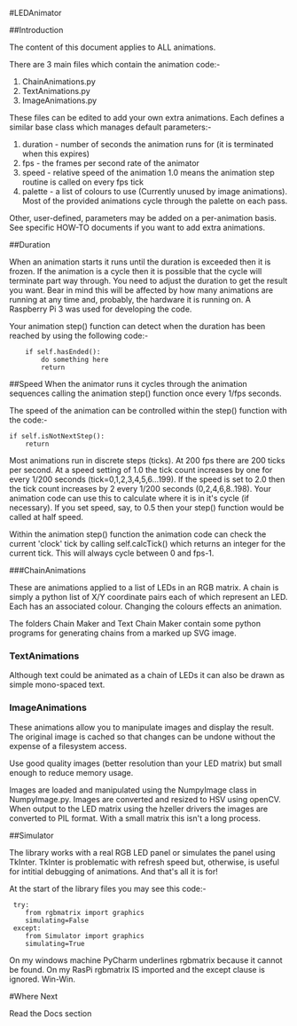 #LEDAnimator

##Introduction

The content of this document applies to ALL animations.

There are 3 main files which contain the animation code:-
1. ChainAnimations.py
2. TextAnimations.py
3. ImageAnimations.py 

These files can be edited to add your own extra animations. Each defines a similar base class which manages default parameters:-

1. duration - number of seconds the animation runs for (it is terminated when this expires)
2. fps - the frames per second rate of the animator
3. speed - relative speed of the animation 1.0 means the animation step routine is called on every fps tick
4. palette - a list of colours to use (Currently unused by image animations). Most of the provided animations cycle through the palette on each pass.

Other, user-defined, parameters may be added on a per-animation basis. See specific HOW-TO documents if you want to add extra animations.


##Duration

When an animation starts it runs until the duration is exceeded then it is frozen. If the animation is a cycle then it is possible that the cycle will terminate part way through. You need to adjust the duration to get the result you want. Bear in mind this will be affected by how many animations are running at any time and, probably, the hardware it is running on. A Raspberry Pi 3 was used for developing the code.

Your animation step() function can detect when the duration has been reached by using the following code:-

```
    if self.hasEnded():   
        do something here 
        return
```

##Speed
When the animator runs it cycles through the animation sequences calling the animation step() function once every 1/fps seconds. 

The speed of the animation can be controlled within the step() function with the code:- 

```
if self.isNotNextStep(): 
    return
```

Most animations run in discrete steps (ticks). At 200 fps there are 200 ticks per second. At a speed setting of 1.0 the tick count increases by one for every 1/200 seconds (tick=0,1,2,3,4,5,6...199). If the speed is set to 2.0 then the tick count increases by 2 every 1/200 seconds (0,2,4,6,8..198). Your animation code can use this to calculate where it is in it's cycle (if necessary).
If you set speed, say, to 0.5 then your step() function would be called at half speed.

Within the animation step() function the animation code can check the current 'clock' tick by calling self.calcTick() which returns an integer for the current tick. This will always cycle between 0 and fps-1.

###ChainAnimations

These are animations applied to a list of LEDs in an RGB matrix. A chain is simply a python list of X/Y coordinate pairs each of which represent an LED. Each has an associated colour. Changing the colours effects an animation.

The folders Chain Maker and Text Chain Maker contain some python programs for generating chains from a marked up SVG image.

### TextAnimations

Although text could be animated as a chain of LEDs it can also be drawn as simple mono-spaced text.

### ImageAnimations

These animations allow you to manipulate images and display the result. The original image is cached so that changes can be undone without the expense of a filesystem access. 

Use good quality images (better resolution than your LED matrix) but small enough to reduce memory usage.

Images are loaded and manipulated using the NumpyImage class in NumpyImage.py. Images are converted and resized to HSV using openCV. When output to the LED matrix using the hzeller drivers the images are converted to PIL format. With a small matrix this isn't a long process.

##Simulator

The library works with a real RGB LED panel or simulates the panel using TkInter. TkInter is problematic with refresh speed but, otherwise, is useful for intitial debugging of animations. And that's all it is for!

At the start of the library files you may see this code:-

```
 try:
    from rgbmatrix import graphics    
    simulating=False    
 except:
    from Simulator import graphics    
    simulating=True
```
On my windows machine PyCharm underlines rgbmatrix because it cannot be found. On my RasPi rgbmatrix IS imported and the except clause is ignored. Win-Win.

#Where Next

Read the Docs section
